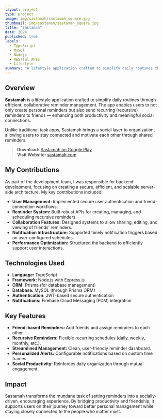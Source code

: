 ```yaml
---
layout: project
type: project
image: img/sastamah/sastamah_square.jpg
thumbnail: img/sastamah/sastamah_square.jpg
title: "Sastamah"
date: 2024
published: true
labels:
  - TypeScript
  - MySql
  - Nodejs
  - RESTful APIs
  - Lifestyle
summary: "A lifestyle application crafted to simplify daily routines through efficient, collaborative reminder management."
---
```


## Overview
**Sastamah** is a lifestyle application crafted to simplify daily routines through efficient, collaborative reminder management. The app enables users to not only create personal reminders but also send recurring (recursive) reminders to friends — enhancing both productivity and meaningful social connections.

Unlike traditional task apps, Sastamah brings a social layer to organization, allowing users to stay connected and motivate each other through shared reminders.

> **Download:** <a href="https://play.google.com/store/apps/details?id=com.sastamah.sastamah" target="_blank">Sastamah on Google Play</a>  
> **Visit Website:** <a href="https://sastamah.com/" target="_blank">sastamah.com</a>


## My Contributions
As part of the development team, I was responsible for backend development, focusing on creating a secure, efficient, and scalable server-side architecture. My key contributions included:
- **User Management:** Implemented secure user authentication and friend-connection workflows.
- **Reminder System:** Built robust APIs for creating, managing, and scheduling recursive reminders.
- **Collaboration Features:** Designed systems to allow sharing, editing, and viewing of friends' reminders.
- **Notification Infrastructure:** Supported timely notification triggers based on user-configured schedules.
- **Performance Optimization:** Structured the backend to efficiently support user interactions.

## Technologies Used
- **Language:** TypeScript  
- **Framework:** Node.js with Express.js  
- **ORM:** Prisma (for database management)  
- **Database:** MySQL (through Prisma ORM)  
- **Authentication:** JWT-based secure authentication  
- **Notifications:** Firebase Cloud Messaging (FCM) integration  

## Key Features
- **Friend-based Reminders:** Add friends and assign reminders to each other.
- **Recursive Reminders:** Flexible recurring schedules (daily, weekly, monthly, etc.).
- **Streamlined Management:** Clean, user-friendly reminder dashboard.
- **Personalized Alerts:** Configurable notifications based on custom time frames.
- **Social Productivity:** Reinforces daily organization through mutual engagement.

## Impact
Sastamah transforms the mundane task of setting reminders into a socially-driven, encouraging experience. By bridging productivity and friendship, it supports users on their journey toward better personal management while staying closely connected to the people who matter most.
